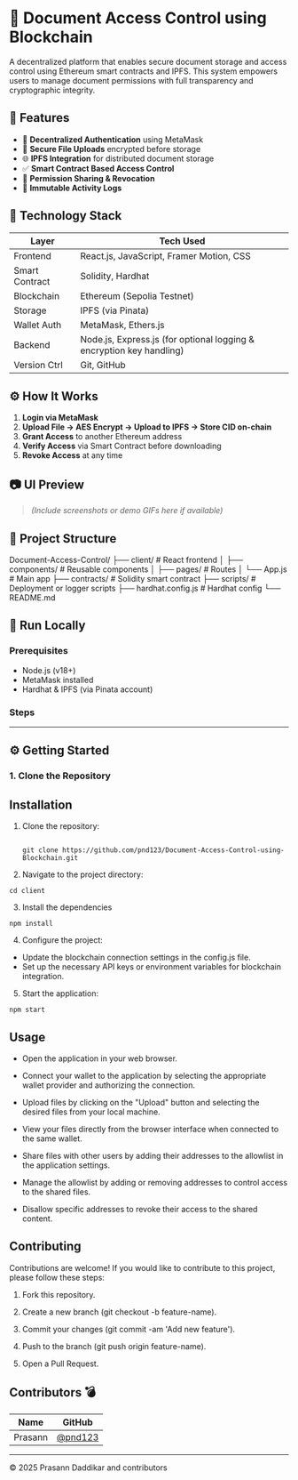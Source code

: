 # 🔐 Document Access Control using Blockchain

A decentralized platform that enables secure document storage and access control using Ethereum smart contracts and IPFS. This system empowers users to manage document permissions with full transparency and cryptographic integrity.

## 🚀 Features

- 🔐 **Decentralized Authentication** using MetaMask
- 📁 **Secure File Uploads** encrypted before storage
- 🌐 **IPFS Integration** for distributed document storage
- ✅ **Smart Contract Based Access Control**
- 👥 **Permission Sharing & Revocation**
- 📜 **Immutable Activity Logs**

## 🧱 Technology Stack

| Layer         | Tech Used                                                                 |
|---------------|---------------------------------------------------------------------------|
| Frontend      | React.js, JavaScript, Framer Motion, CSS                                  |
| Smart Contract| Solidity, Hardhat                                                         |
| Blockchain    | Ethereum (Sepolia Testnet)                                                |
| Storage       | IPFS (via Pinata)                                                         |
| Wallet Auth   | MetaMask, Ethers.js                                                       |
| Backend       | Node.js, Express.js (for optional logging & encryption key handling)      |
| Version Ctrl  | Git, GitHub                                                               |

## ⚙️ How It Works

1. **Login via MetaMask**  
2. **Upload File → AES Encrypt → Upload to IPFS → Store CID on-chain**  
3. **Grant Access** to another Ethereum address  
4. **Verify Access** via Smart Contract before downloading  
5. **Revoke Access** at any time  

## 📷 UI Preview

> _(Include screenshots or demo GIFs here if available)_

## 📂 Project Structure
Document-Access-Control/
├── client/ # React frontend
│ ├── components/ # Reusable components
│ ├── pages/ # Routes
│ └── App.js # Main app
├── contracts/ # Solidity smart contract
├── scripts/ # Deployment or logger scripts
├── hardhat.config.js # Hardhat config
└── README.md

## 🧪 Run Locally

### Prerequisites

- Node.js (v18+)
- MetaMask installed
- Hardhat & IPFS (via Pinata account)

### Steps

---

## ⚙️ Getting Started

### 1. Clone the Repository

## Installation

1. Clone the repository:

   ```shell

   git clone https://github.com/pnd123/Document-Access-Control-using-Blockchain.git

   ```

2. Navigate to the project directory:

```
cd client
```

3. Install the dependencies

```
npm install
```

4. Configure the project:

- Update the blockchain connection settings in the config.js file.
- Set up the necessary API keys or environment variables for blockchain integration.

5. Start the application:

```shell
npm start
```

## Usage

- Open the application in your web browser.

- Connect your wallet to the application by selecting the appropriate wallet provider and authorizing the connection.

- Upload files by clicking on the "Upload" button and selecting the desired files from your local machine.

- View your files directly from the browser interface when connected to the same wallet.

- Share files with other users by adding their addresses to the allowlist in the application settings.

- Manage the allowlist by adding or removing addresses to control access to the shared files.

- Disallow specific addresses to revoke their access to the shared content.

## Contributing

Contributions are welcome! If you would like to contribute to this project, please follow these steps:

1. Fork this repository.

2. Create a new branch (git checkout -b feature-name).

3. Commit your changes (git commit -am 'Add new feature').

4. Push to the branch (git push origin feature-name).

5. Open a Pull Request.

## Contributors 💣

| Name    | GitHub                               |
| ------- | ------------------------------------ |
| Prasann | [@pnd123](https://github.com/pnd123) |

<hr>

© 2025 Prasann Daddikar and contributors
